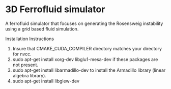 # 3D Ferrofluid simulator
A ferrofluid simulator that focuses on generating the Rosensweig instability using a grid based fluid simulation.

Installation Instructions
1. Insure that CMAKE\_CUDA\_COMPILER directory matches your directory for nvcc.
2. sudo apt-get install xorg-dev libglu1-mesa-dev if these packages are not present.
3. sudo apt-get install libarmadillo-dev to install the Armadillo library (linear algebra library).
4. sudo apt-get install libglew-dev
